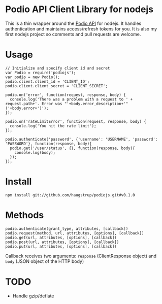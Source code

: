 # Podio API Client Library for nodejs
This is a thin wrapper around the [Podio API](https://developers.podio.com/) for nodejs. It handles authentication and maintains access/refresh tokens for you. It is also my first nodejs project so comments and pull requests are welcome.

# Usage

    // Initialize and specify client id and secret
    var Podio = require('podiojs');
    var podio = new Podio();
    podio.client.client_id = 'CLIENT_ID';
    podio.client.client_secret = 'CLIENT_SECRET';

    podio.on('error', function(request, response, body) {
      console.log('There was a problem with a request to ' + request.path+'. Error was "'+body.error_description+'" ('+body.error+')');
    });

    podio.on('rateLimitError', function(request, response, body) {
      console.log('You hit the rate limit');
    });

    podio.authenticate('password', {'username': 'USERNAME', 'password': 'PASSWORD'}, function(response, body){
      podio.get('/user/status', {}, function(response, body){
        console.log(body);
      });
    });

# Install

  	npm install git://github.com/haugstrup/podiojs.git#v0.1.0

# Methods

  	podio.authenticate(grant_type, attributes, [callback])
  	podio.request(method, url, attributes, [options], [callback])
  	podio.get(url, attributes, [options], [callback])
  	podio.post(url, attributes, [options], [callback])
  	podio.put(url, attributes, [options], [callback])

Callback receives two arguments: `response` (ClientResponse object) and `body` (JSON object of the HTTP body)

# TODO

* Handle gzip/deflate
